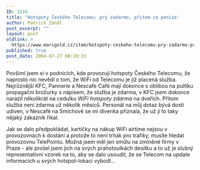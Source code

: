 ```yaml
---
ID: 1216
title: 'Hotspoty Českého Telecomu: prý zadarmo, přitom za peníze'
author: Patrick Zandl
post_excerpt: ""
layout: post
oldlink: >
  https://www.marigold.cz/item/hotspoty-ceskeho-telecomu-pry-zadarmo-pritom-za-penize
published: true
post_date: 2004-07-27 08:19:33
---
```

<p>
Povšiml jsem si v podnicích, kde provozují hotspoty Českého Telecomu, že naprosto nic nevědí o tom, že WiFi od Telecomu je již placená služba. Nejrůznější KFC, Pannerie a Nescafe Café mají dokonce s oblibou na pultíku propagační brožurky s nápisem, že služba je zdarma, v KFC jsem dokonce narazil několikrát na cedulku <em>WiFi hotspoty zdarma</em> na dveřích. Přitom služba není zdarma už několik měsíců. Personál na můj dotaz bývá dosti udiven, v Nescafé na Smíchově se mi dívenka přiznala, že už jí to taky nějaký zákazník říkal. </p>
<p>
Jak se dalo předpokládat, kartičky na nákup WiFi airtime nejsou v provozovnách k dostání a protože to není trhák pro trafiky, musíte hledat provozovnu TelePointu. Možná jsem měl jen smůlu na zmíněné firmy v Praze - ale prošel jsem jich na svých prahotoulkách desítku a to už je slušný representativní vzorek na to, aby se dalo usoudit, že se Telecom na update informacích u svých hotspot-lokací vybodl...</p>
